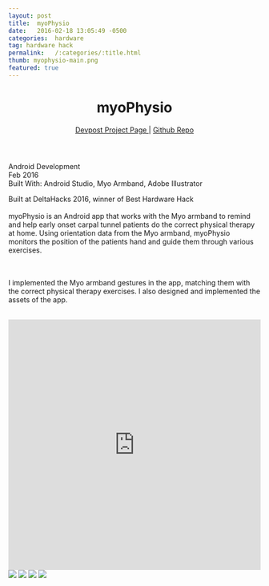 ```yaml
---
layout: post
title:  myoPhysio
date:   2016-02-18 13:05:49 -0500
categories:  hardware
tag: hardware hack
permalink:   /:categories/:title.html
thumb: myophysio-main.png
featured: true
---
```


<div class="description">
	<header class="post-header">
    <h1 class="post-title" itemprop="name headline">myoPhysio</h1>
    <a href="http://devpost.com/software/myophysio" target="_blank"> Devpost Project Page </a> | <a href="https://github.com/achusuresh2/myoPhysio" target="_blank"> Github Repo </a>
  </header>
	<div class="details">
		Android Development
		<br>
		Feb 2016
		<br>
		Built With: Android Studio, Myo Armband, Adobe Illustrator
		<br>
	</div>

Built at DeltaHacks 2016, winner of Best Hardware Hack
<br><br>
myoPhysio is an Android app that works with the Myo armband to remind and help early onset carpal tunnel patients do the correct physical therapy at home. Using orientation data from the Myo armband, myoPhysio monitors the position of the patients hand and guide them through various exercises.

<br><br>
I implemented the Myo armband gestures in the app, matching them with the correct physical therapy exercises. I also designed and implemented the assets of the app. 

<br>




</div>
<div class="images">
	<iframe width="100%" height="500" src="https://www.youtube.com/embed/mmZpuqRKxdE" frameborder="0" allowfullscreen></iframe>
	<img src="http://orig00.deviantart.net/4965/f/2016/086/0/b/gallery_by_eexie-d9wo694.jpg">
	<img src="http://orig00.deviantart.net/f6dc/f/2016/118/f/d/myophysio_main_by_eexie-da0k70e.jpg">
	<img src="http://orig11.deviantart.net/9054/f/2016/086/7/7/gallery__1__by_eexie-d9wo69e.jpg">
	<img src="http://orig00.deviantart.net/444d/f/2016/086/9/6/gallery__2__by_eexie-d9wo69a.jpg">
</div>
<!-- {% highlight ruby %}
def print_hi(name)
  puts "Hi, #{name}"
end
print_hi('Tom')
#=> prints 'Hi, Tom' to STDOUT.
{% endhighlight %} -->



